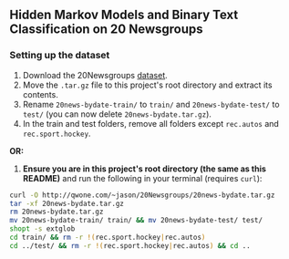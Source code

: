 ## Hidden Markov Models and Binary Text Classification on 20 Newsgroups

### Setting up the dataset

1. Download the 20Newsgroups [dataset](http://qwone.com/~jason/20Newsgroups/20news-bydate.tar.gz).
2. Move the `.tar.gz` file to this project's root directory and extract its contents.
3. Rename `20news-bydate-train/` to `train/` and `20news-bydate-test/` to `test/` (you can now delete `20news-bydate.tar.gz`).
4. In the train and test folders, remove all folders except `rec.autos` and `rec.sport.hockey`.


**OR:**

1. **Ensure you are in this project's root directory (the same as this README)** and run the following in your terminal (requires `curl`):

```bash
curl -O http://qwone.com/~jason/20Newsgroups/20news-bydate.tar.gz
tar -xf 20news-bydate.tar.gz
rm 20news-bydate.tar.gz
mv 20news-bydate-train/ train/ && mv 20news-bydate-test/ test/
shopt -s extglob
cd train/ && rm -r !(rec.sport.hockey|rec.autos)
cd ../test/ && rm -r !(rec.sport.hockey|rec.autos) && cd ..
```